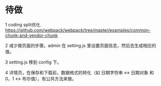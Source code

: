 # 待做
1 coding split优化  
https://github.com/webpack/webpack/tree/master/examples/common-chunk-and-vendor-chunk

2 减少做页面的步骤。admin 在 setting.js 里设置页面信息，然后去生成相应的值。

3 setting.js 移到 config 下。

4 详情页，在保存和下载前，数据格式的转化（如 日期字符串 <-> 日期对象 和 0，1 <-> 布尔值），有公共方法来做。